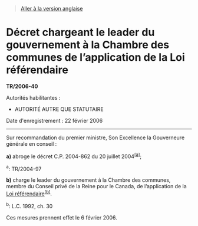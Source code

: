 > [Aller à la version anglaise](/en/Regulations/Statutory%20Instruments/2006/40.md)

# Décret chargeant le leader du gouvernement à la Chambre des communes de l’application de la Loi référendaire

**TR/2006-40**

Autorités habilitantes : 
- AUTORITÉ AUTRE QUE STATUTAIRE

Date d'enregistrement : 22 février 2006

----------

Sur recommandation du premier ministre, Son Excellence la Gouverneure générale en conseil :

**a)** abroge le décret C.P. 2004-862 du 20 juillet 2004<sup><a href='#nbp_SI-2006-37_f_hq_15744'>[a]</a></sup>;

<a name='nbp_SI-2006-37_f_hq_15744'><sup>a</sup></a>: TR/2004-97<br />



**b)** charge le leader du gouvernement à la Chambre des communes, membre du Conseil privé de la Reine pour le Canada, de l’application de la [Loi référendaire](/fr/Lois/Lois%20du%20Canada/1992/ch.%2030.md)<sup><a href='#nbp_SI-2006-37_f_hq_15745'>[b]</a></sup>.

<a name='nbp_SI-2006-37_f_hq_15745'><sup>b</sup></a>: L.C. 1992, ch. 30<br />



Ces mesures prennent effet le 6 février 2006.


